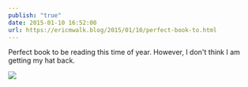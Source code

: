 ```yaml
---
publish: "true"
date: 2015-01-10 16:52:00
url: https://ericmwalk.blog/2015/01/10/perfect-book-to.html
---
```


Perfect book to be reading this time of year. However, I don't think I am getting my hat back.

![](https://ericmwalk.blog/uploads/2022/6b42a27c46.jpg)